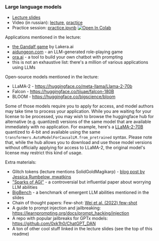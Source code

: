 ### Large language models


- [Lecture slides](https://drive.google.com/file/d/1IOx71suOn8uF_AbNrPhQxjnNNA5UGQY1/view?usp=share_link) 
- Video (in russian): [lecture](https://disk.yandex.ru/i/O1oEoThF0h02GA), [practice](https://disk.yandex.ru/d/A-giSxCD1ydPzA)
- Practice session: [practice.ipynb](./practice.ipynb) [![Open In Colab](https://colab.research.google.com/assets/colab-badge.svg)](https://colab.research.google.com/github/parseny/nlp_course/blob/2023/week06_llm/practice.ipynb)


Applications mentioned in the lecture:
- [the Gandalf game](https://gandalf.lakera.ai/) by Lakera.ai
- [aidungeon.com](https://play.aidungeon.com/) - an LLM-generated role-playing game
- [ora.ai](https://ora.ai) - a tool to build your own chatbot with prompting
- this is not an exhaustive list: there's a million of various applications using LLMs

Open-source models mentioned in the lecture:
- LLaMA-2 - https://huggingface.co/meta-llama/Llama-2-70b
- Falcon - https://huggingface.co/tiiuae/falcon-180B
- BLOOM - https://huggingface.co/bigscience/bloom

Some of those models require you to apply for access, and model authors may take time to process your application. While you are waiting for your license to be processed, you may wish to browse the huggingface hub for alternative (e.g. quantized) versions of the same model that are available immediately with no application. For example, here's a [LLaMA-2-70B](https://huggingface.co/TheBloke/Llama-2-70B-Chat-GPTQ) quantized to 4-bit and available using the same `transformers.AutoModelForCausalLM.from_pretrained` syntax. Please note that, while the hub allows you to download and use those model versions without officially applying for access to LLaMA-2, the original model's license may restrict this kind of usage.


Extra materials:
- Glitch tokens (lecture mentions SolidGoldMagikarp) - [blog post by Jessica Rumbelow, mwatkins](https://www.lesswrong.com/posts/aPeJE8bSo6rAFoLqg/solidgoldmagikarp-plus-prompt-generation)
- ["Sparks of AGI"](https://arxiv.org/abs/2303.12712) - a controversial but influential paper about worrying LLM abilities
- [BigBench](https://github.com/google/BIG-bench) - a benchmark of emergent LLM abilities mentioned in the slides
- Chain of thought papers: Few-shot: [Wei et al. (2022) few-shot](https://arxiv.org/abs/2201.11903)
- A guide to prompt injection and jailbreaking: https://learnprompting.org/docs/prompt_hacking/injection
- A repo with popular jailbreaks for GPTx models: https://github.com/0xk1h0/ChatGPT_DAN
- A ton of other cool stuff linked in the lecture slides (see the top of this readme)
